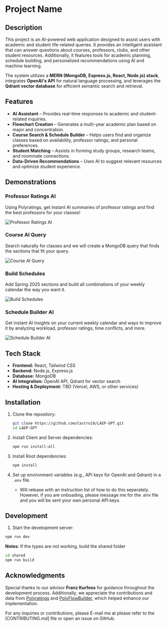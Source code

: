 # Project Name

## Description

This project is an AI-powered web application designed to assist users with academic and student life-related queries. It provides an intelligent assistant that can answer questions about courses, professors, clubs, and other student resources. Additionally, it features tools for academic planning, schedule building, and personalized recommendations using AI and machine learning.

The system utilizes a **MERN (MongoDB, Express.js, React, Node.js) stack**, integrates **OpenAI's API** for natural language processing, and leverages the **Qdrant vector database** for efficient semantic search and retrieval.

## Features

- **AI Assistant** – Provides real-time responses to academic and student-related inquiries.
- **Flowchart Creation** – Generates a multi-year academic plan based on major and concentration.
- **Course Search & Schedule Builder** – Helps users find and organize classes based on availability, professor ratings, and personal preferences.
- **Student Matching** – Assists in forming study groups, research teams, and roommate connections.
- **Data-Driven Recommendations** – Uses AI to suggest relevant resources and optimize student experience.

## Demonstrations

### Professor Ratings AI

Using Polyratings, get instant AI summaries of professor ratings and find the best professors for your classes!

![Professor Ratings AI](https://giphy.com/gifs/SFSTMMjn0Mx7NCuzWu)

### Course AI Query

Search naturally for classes and we will create a MongoDB query that finds the sections that fit your query.

![Course AI Query](https://giphy.com/embed/GevViQDkax5TKTgRUc)

### Build Schedules

Add Spring 2025 sections and build all combinations of your weekly calendar the way you want it.

![Build Schedules](https://giphy.com/embed/PqUQ3Qbfeb6ZRjU4zn)

### Schedule Builder AI

Get instant AI insights on your current weekly calendar and ways to improve it by analyzing workload, professor ratings, time conflicts, and more.

![Schedule Builder AI](https://giphy.com/embed/1oDkNJu0oehVTAubbo)

## Tech Stack

- **Frontend:** React, Tailwind CSS
- **Backend:** Node.js, Express.js
- **Database:** MongoDB
- **AI Integration:** OpenAI API, Qdrant for vector search
- **Hosting & Deployment:** TBD (Vercel, AWS, or other services)

## Installation

1. Clone the repository:

   ```sh
   git clone https://github.com/Castro19/LAEP-GPT.git
   cd LAEP-GPT
   ```

2. Install Client and Server dependencies:
   ```sh
   npm run install:all
   ```
3. Install Root dependencies:
   ```sh
   npm install
   ```
4. Set up environment variables (e.g., API keys for OpenAI and Qdrant) in a `.env` file.

   - Will release with an instruction list of how to do this seperately. However, if you are onboading, please message me for the .env file and you will be sent your own personal API keys.

## Development

1. Start the development server:

```sh
npm run dev
```

**Notes**: If the types are not working, build the shared folder

```sh
cd shared
npm run build
```

## Acknowledgments

Special thanks to our advisor **Franz Kurfess** for guidance throughout the development process. Additionally, we appreciate the contributions and data from [Polyratings](https://polyratings.dev/) and [PolyFlowBuilder](https://polyflowbuilder.io/), which helped enhance our implementation.

For any inquiries or contributions, please E-mail me at please refer to the [CONTRIBUTING.md] file or open an issue on GitHub.
